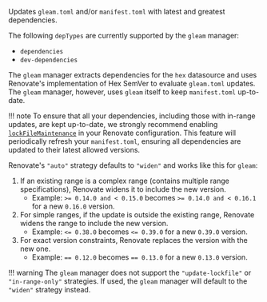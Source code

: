 Updates `gleam.toml` and/or `manifest.toml` with latest and greatest dependencies.

The following `depTypes` are currently supported by the `gleam` manager:

- `dependencies`
- `dev-dependencies`

The `gleam` manager extracts dependencies for the `hex` datasource and uses Renovate's implementation of Hex SemVer to evaluate `gleam.toml` updates.
The `gleam` manager, however, uses `gleam` itself to keep `manifest.toml` up-to-date.

<!-- prettier-ignore -->
!!! note
    To ensure that all your dependencies, including those with in-range updates, are kept up-to-date, we strongly recommend enabling [`lockFileMaintenance`](https://docs.renovatebot.com/configuration-options/#lockfilemaintenance) in your Renovate configuration.
    This feature will periodically refresh your `manifest.toml`, ensuring all dependencies are updated to their latest allowed versions.

Renovate's `"auto"` strategy defaults to `"widen"` and works like this for `gleam`:

1. If an existing range is a complex range (contains multiple range specifications), Renovate widens it to include the new version.
   - Example: `>= 0.14.0 and < 0.15.0` becomes `>= 0.14.0 and < 0.16.1` for a new `0.16.0` version.
1. For simple ranges, if the update is outside the existing range, Renovate widens the range to include the new version.
   - Example: `<= 0.38.0` becomes `<= 0.39.0` for a new `0.39.0` version.
1. For exact version constraints, Renovate replaces the version with the new one.
   - Example: `== 0.12.0` becomes `== 0.13.0` for a new `0.13.0` version.

<!-- prettier-ignore -->
!!! warning
    The `gleam` manager does not support the `"update-lockfile"` or `"in-range-only"` strategies.
    If used, the `gleam` manager will default to the `"widen"` strategy instead.
